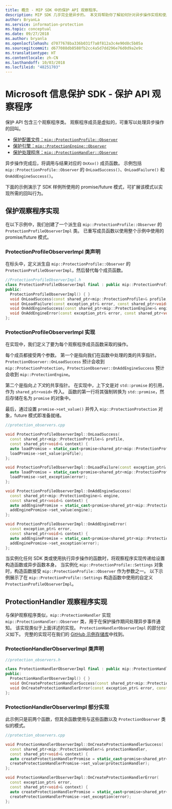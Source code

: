 ```yaml
---
title: 概念 - MIP SDK 中的保护 API 观察程序。
description: MIP SDK 几乎完全是异步的。 本文将帮助你了解如何针对异步操作实现和使用保护 API 观察程序。
author: BryanLa
ms.service: information-protection
ms.topic: conceptual
ms.date: 09/27/2018
ms.author: bryanla
ms.openlocfilehash: d7077678ba336b031f7a8f812a3c4e90d8c5b05a
ms.sourcegitcommit: d677088db8588fb2cc4a5d7dd296e76d0d9a2e9c
ms.translationtype: HT
ms.contentlocale: zh-CN
ms.lasthandoff: 10/03/2018
ms.locfileid: "48251703"
---
```

# <a name="microsoft-information-protection-sdk---protection-api-observers"></a>Microsoft 信息保护 SDK - 保护 API 观察程序

保护 API 包含三个观察程序类。 观察程序成员是虚拟的，可重写以处理异步操作的回叫。

- [保护配置文件：`mip::ProtectionProfile::Observer`](reference/class_mip_ProtectionProfile_observer.md)
- [保护引擎：`mip::ProtectionEngine::Observer`](reference/class_mip_ProtectionEngine_observer.md)
- [保护处理程序：`mip::ProtectionHandler::Observer`](reference/class_mip_Protectionhandler_observer.md)

异步操作完成后，将调用与结果对应的 `OnXxx()` 成员函数。 示例包括 `mip::ProtectionProfile::Observer` 的 `OnLoadSuccess()`、`OnLoadFailure()` 和 `OnAddEngineSuccess()`。

下面的示例演示了 SDK 样例所使用的 promise/future 模式，可扩展该模式以实现所需的回叫行为。 

## <a name="protection-protection-observer-implementation"></a>保护观察程序实现

在以下示例中，我们创建了一个派生自 `mip::ProtectionProfile::Observer` 的 `ProtectionProfileObserverImpl` 类。 已重写成员函数以使用整个示例中使用的 promise/future 模式。

### <a name="protectionprofileobserverimpl-class-declaration"></a>ProtectionProfileObserverImpl 类声明

在标头中，定义派生自 `mip::ProtectionProfile::Observer` 的 `ProtectionProfileObserverImpl`，然后替代每个成员函数。

```cpp
//ProtectionProfileObserverImpl.h
class ProtectionProfileObserverImpl final : public mip::ProtectionProfile::Observer {
public:
  ProtectionProfileObserverImpl() { }
  void OnLoadSuccess(const shared_ptr<mip::ProtectionProfile>& profile, const shared_ptr<void>& context) override;
  void OnLoadFailure(const exception_ptr& error, const shared_ptr<void>& context) override;
  void OnAddEngineSuccess(const shared_ptr<mip::ProtectionEngine>& engine, const shared_ptr<void>& context) override;
  void OnAddEngineError(const exception_ptr& error, const shared_ptr<void>& context) override;
};
```

### <a name="protectionprofileobserverimpl-implementation"></a>ProtectionProfileObserverImpl 实现

在实现中，我们定义了要为每个观察程序成员函数采取的操作。

每个成员都接受两个参数。 第一个是指向我们在函数中处理的类的共享指针。 `ProtectionObserver::OnLoadSuccess` 预计会收到 `mip::ProtectionProtection`，`ProtectionObserver::OnAddEngineSuccess` 预计会收到 `mip::ProtectionEngine`。

第二个是指向*上下文*的共享指针。 在实现中，上下文是对 `std::promise` 的引用，作为 `shared_ptr<void>` 传入。 函数的第一行将其强制转换为 `std::promise`，然后存储在名为 `promise` 的对象中。

最后，通过设置 `promise->set_value()` 并传入 `mip::ProtectionProtection` 对象，future 模式即准备就绪。

```cpp
//protection_observers.cpp

void ProtectionProfileObserverImpl::OnLoadSuccess(
  const shared_ptr<mip::ProtectionProfile>& profile,
  const shared_ptr<void>& context) {
  auto loadPromise = static_cast<promise<shared_ptr<mip::ProtectionProfile>>*>(context.get());
  loadPromise->set_value(profile);
};

void ProtectionProfileObserverImpl::OnLoadFailure(const exception_ptr& error, const shared_ptr<void>& context) {
  auto loadPromise = static_cast<promise<shared_ptr<mip::ProtectionProfile>>*>(context.get());
  loadPromise->set_exception(error);
};

void ProtectionProfileObserverImpl::OnAddEngineSuccess(
  const shared_ptr<mip::ProtectionEngine>& engine,
  const shared_ptr<void>& context) {
  auto addEnginePromise = static_cast<promise<shared_ptr<mip::ProtectionEngine>>*>(context.get());
  addEnginePromise->set_value(engine);
};

void ProtectionProfileObserverImpl::OnAddEngineError(
  const exception_ptr& error,
  const shared_ptr<void>& context) {
  auto addEnginePromise = static_cast<promise<shared_ptr<mip::ProtectionEngine>>*>(context.get());
  addEnginePromise->set_exception(error);
};
```

当实例化任何 SDK 类或使用执行异步操作的函数时，将观察程序实现传递给设置构造函数或异步函数本身。 当实例化 `mip::ProtectionProfile::Settings` 对象时，构造函数接受 `mip::ProtectionProfile::Observer` 作为参数之一。 以下示例展示了在 `mip::ProtectionProfile::Settings` 构造函数中使用的自定义 `ProtectionProfileObserverImpl`。

## <a name="protectionhandler-observer-implementation"></a>ProtectionHandler 观察程序实现

与保护观察程序类似，`mip::ProtectionHandler` 实现 `mip::ProtectionHandler::Observer` 类，用于在保护操作期间处理异步事件通知。 该实现类似于上面详述的实现。 `ProtectionHandlerObserverImpl` 的部分定义如下。 完整的实现可在我们的 [GitHub 示例存储库](https://azure.microsoft.com/resources/samples/?sort=0&term=mip+sdk)中找到。

### <a name="protectionhandlerobserverimpl-class-declaration"></a>ProtectionHandlerObserverImpl 类声明

```cpp
//protection_observers.h

class ProtectionHandlerObserverImpl final : public mip::ProtectionHandler::Observer {
public:
  ProtectionHandlerObserverImpl() { }
  void OnCreateProtectionHandlerSuccess(const shared_ptr<mip::ProtectionHandler>& protectionHandler, const shared_ptr<void>& context) override;
  void OnCreateProtectionHandlerError(const exception_ptr& error, const shared_ptr<void>& context) override;
};
```

### <a name="protectionhandlerobserverimpl-partial-implementation"></a>ProtectionHandlerObserverImpl 部分实现

此示例只是前两个函数，但其​​余函数使用与这些函数以及 `ProtectionObserver` 类似的模式。

```cpp
//protection_observers.cpp

void ProtectionHandlerObserverImpl::OnCreateProtectionHandlerSuccess(
  const shared_ptr<mip::ProtectionHandler>& protectionHandler,
  const shared_ptr<void>& context) {
  auto createProtectionHandlerPromise = static_cast<promise<shared_ptr<mip::ProtectionHandler>>*>(context.get());
  createProtectionHandlerPromise->set_value(protectionHandler);
};

void ProtectionHandlerObserverImpl::OnCreateProtectionHandlerError(
  const exception_ptr& error,
  const shared_ptr<void>& context) {
  auto createProtectionHandlerPromise = static_cast<promise<shared_ptr<mip::ProtectionHandler>>*>(context.get());
  createProtectionHandlerPromise->set_exception(error);
};
```

